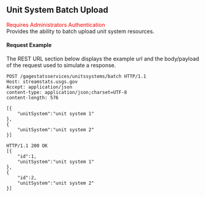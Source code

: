 ## Unit System Batch Upload
<span style="color:red">Requires Administrators Authentication</span>   
Provides the ability to batch upload unit system resources.


#### Request Example
The REST URL section below displays the example url and the body/payload of the request used to simulate a response.

```
POST /gagestatsservices/unitssystems/batch HTTP/1.1
Host: streamstats.usgs.gov
Accept: application/json
content-type: application/json;charset=UTF-8
content-length: 576

[{
    "unitSystem":"unit system 1"
},
{
    "unitSystem":"unit system 2"
}]
```

```
HTTP/1.1 200 OK
[{
	"id":1,
    "unitSystem":"unit system 1"
},
{
	"id":2,
    "unitSystem":"unit system 2"
}]
```